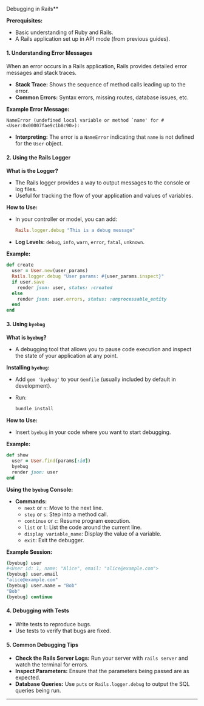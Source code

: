 Debugging in Rails**

**Prerequisites:**

- Basic understanding of Ruby and Rails.
- A Rails application set up in API mode (from previous guides).

#### **1. Understanding Error Messages**

When an error occurs in a Rails application, Rails provides detailed error messages and stack traces.

- **Stack Trace:** Shows the sequence of method calls leading up to the error.
- **Common Errors:** Syntax errors, missing routes, database issues, etc.

**Example Error Message:**

```
NameError (undefined local variable or method `name' for #<User:0x00007fae9c1b8c90>):
```

- **Interpreting:** The error is a `NameError` indicating that `name` is not defined for the `User` object.

#### **2. Using the Rails Logger**

**What is the Logger?**

- The Rails logger provides a way to output messages to the console or log files.
- Useful for tracking the flow of your application and values of variables.

**How to Use:**

- In your controller or model, you can add:

  ```ruby
  Rails.logger.debug "This is a debug message"
  ```

- **Log Levels:** `debug`, `info`, `warn`, `error`, `fatal`, `unknown`.

**Example:**

```ruby
def create
  user = User.new(user_params)
  Rails.logger.debug "User params: #{user_params.inspect}"
  if user.save
    render json: user, status: :created
  else
    render json: user.errors, status: :unprocessable_entity
  end
end
```

#### **3. Using `byebug`**

**What is `byebug`?**

- A debugging tool that allows you to pause code execution and inspect the state of your application at any point.

**Installing `byebug`:**

- Add `gem 'byebug'` to your `Gemfile` (usually included by default in development).

- Run:

  ```bash
  bundle install
  ```

**How to Use:**

- Insert `byebug` in your code where you want to start debugging.

**Example:**

```ruby
def show
  user = User.find(params[:id])
  byebug
  render json: user
end
```

**Using the `byebug` Console:**

- **Commands:**
  - `next` or `n`: Move to the next line.
  - `step` or `s`: Step into a method call.
  - `continue` or `c`: Resume program execution.
  - `list` or `l`: List the code around the current line.
  - `display variable_name`: Display the value of a variable.
  - `exit`: Exit the debugger.

**Example Session:**

```bash
(byebug) user
#<User id: 1, name: "Alice", email: "alice@example.com">
(byebug) user.email
"alice@example.com"
(byebug) user.name = "Bob"
"Bob"
(byebug) continue
```

#### **4. Debugging with Tests**

- Write tests to reproduce bugs.
- Use tests to verify that bugs are fixed.

#### **5. Common Debugging Tips**

- **Check the Rails Server Logs:** Run your server with `rails server` and watch the terminal for errors.
- **Inspect Parameters:** Ensure that the parameters being passed are as expected.
- **Database Queries:** Use `puts` or `Rails.logger.debug` to output the SQL queries being run.

---

